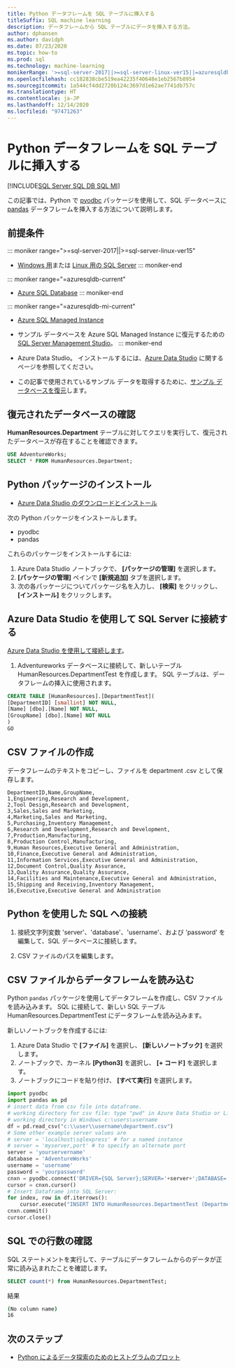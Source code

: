 ```yaml
---
title: Python データフレームを SQL テーブルに挿入する
titleSuffix: SQL machine learning
description: データフレームから SQL テーブルにデータを挿入する方法。
author: dphansen
ms.author: davidph
ms.date: 07/23/2020
ms.topic: how-to
ms.prod: sql
ms.technology: machine-learning
monikerRange: '>=sql-server-2017||>=sql-server-linux-ver15||=azuresqldb-mi-current||=azuresqldb-current'
ms.openlocfilehash: cc182838cbe519ea42235f40648e1eb2567b8954
ms.sourcegitcommit: 1a544cf4dd2720b124c3697d1e62ae7741db757c
ms.translationtype: HT
ms.contentlocale: ja-JP
ms.lasthandoff: 12/14/2020
ms.locfileid: "97471263"
---
```

# <a name="insert-python-dataframe-into-sql-table"></a>Python データフレームを SQL テーブルに挿入する
[!INCLUDE[SQL Server SQL DB SQL MI](../../includes/applies-to-version/sql-asdb-asdbmi.md)]

この記事では、Python で [pyodbc](../../connect/python/pyodbc/python-sql-driver-pyodbc.md) パッケージを使用して、SQL データベースに [pandas](https://pandas.pydata.org/) データフレームを挿入する方法について説明します。

## <a name="prerequisites"></a>前提条件

::: moniker range=">=sql-server-2017||>=sql-server-linux-ver15"
* [Windows 用](../../database-engine/install-windows/install-sql-server.md)または [Linux 用の SQL Server](../../linux/sql-server-linux-overview.md)
::: moniker-end

::: moniker range="=azuresqldb-current"
* [Azure SQL Database](/azure/sql-database/sql-database-get-started-portal)
::: moniker-end

::: moniker range="=azuresqldb-mi-current"
* [Azure SQL Managed Instance](/azure/azure-sql/managed-instance/instance-create-quickstart)

* サンプル データベースを Azure SQL Managed Instance に復元するための [SQL Server Management Studio](../../ssms/download-sql-server-management-studio-ssms.md)。
::: moniker-end

* Azure Data Studio。 インストールするには、[Azure Data Studio](../../azure-data-studio/what-is.md) に関するページを参照してください。

* この記事で使用されているサンプル データを取得するために、[サンプル データベースを復元](../../samples/adventureworks-install-configure.md)します。

## <a name="verify-restored-database"></a>復元されたデータベースの確認

**HumanResources.Department** テーブルに対してクエリを実行して、復元されたデータベースが存在することを確認できます。

```sql
USE AdventureWorks;
SELECT * FROM HumanResources.Department;
```

## <a name="install-python-packages"></a>Python パッケージのインストール

* [Azure Data Studio のダウンロードとインストール](../../azure-data-studio/download-azure-data-studio.md)

次の Python パッケージをインストールします。
  * pyodbc
  * pandas

  これらのパッケージをインストールするには:

  1. Azure Data Studio ノートブックで、 **[パッケージの管理]** を選択します。
  2. **[パッケージの管理]** ペインで **[新規追加]** タブを選択します。
  3. 次の各パッケージについてパッケージ名を入力し、 **[検索]** をクリックし、 **[インストール]** をクリックします。

## <a name="connect-to-sql-server-using-azure-data-studio"></a>Azure Data Studio を使用して SQL Server に接続する

[Azure Data Studio を使用して接続します](../../azure-data-studio/quickstart-sql-server.md)。

1. Adventureworks データベースに接続して、新しいテーブル HumanResources.DepartmentTest を作成します。 SQL テーブルは、データフレームの挿入に使用されます。

```sql
CREATE TABLE [HumanResources].[DepartmentTest](
[DepartmentID] [smallint] NOT NULL,
[Name] [dbo].[Name] NOT NULL,
[GroupName] [dbo].[Name] NOT NULL
)
GO
```

## <a name="create-csv-file"></a>CSV ファイルの作成

データフレームのテキストをコピーし、ファイルを department .csv として保存します。

```text
DepartmentID,Name,GroupName,
1,Engineering,Research and Development,
2,Tool Design,Research and Development,
3,Sales,Sales and Marketing,
4,Marketing,Sales and Marketing,
5,Purchasing,Inventory Management,
6,Research and Development,Research and Development,
7,Production,Manufacturing,
8,Production Control,Manufacturing,
9,Human Resources,Executive General and Administration,
10,Finance,Executive General and Administration,
11,Information Services,Executive General and Administration,
12,Document Control,Quality Assurance,
13,Quality Assurance,Quality Assurance,
14,Facilities and Maintenance,Executive General and Administration,
15,Shipping and Receiving,Inventory Management,
16,Executive,Executive General and Administration
```

## <a name="connect-to-sql-using-python"></a>Python を使用した SQL への接続

1. 接続文字列変数 'server'、'database'、'username'、および 'password' を編集して、SQL データベースに接続します。

2. CSV ファイルのパスを編集します。

## <a name="load-dataframe-from-csv-file"></a>CSV ファイルからデータフレームを読み込む

Python `pandas` パッケージを使用してデータフレームを作成し、CSV ファイルを読み込みます。 SQL に接続して、新しい SQL テーブル HumanResources.DepartmentTest にデータフレームを読み込みます。

新しいノートブックを作成するには:

1. Azure Data Studio で **[ファイル]** を選択し、 **[新しいノートブック]** を選択します。
2. ノートブックで、カーネル **[Python3]** を選択し、 **[+ コード]** を選択します。
3. ノートブックにコードを貼り付け、 **[すべて実行]** を選択します。

 ```Python
import pyodbc
import pandas as pd
# insert data from csv file into dataframe.
# working directory for csv file: type "pwd" in Azure Data Studio or Linux
# working directory in Windows c:\users\username
df = pd.read_csv("c:\\user\\username\department.csv")
# Some other example server values are
# server = 'localhost\sqlexpress' # for a named instance
# server = 'myserver,port' # to specify an alternate port
server = 'yourservername' 
database = 'AdventureWorks' 
username = 'username' 
password = 'yourpassword' 
cnxn = pyodbc.connect('DRIVER={SQL Server};SERVER='+server+';DATABASE='+database+';UID='+username+';PWD='+ password)
cursor = cnxn.cursor()
# Insert Dataframe into SQL Server:
for index, row in df.iterrows():
     cursor.execute("INSERT INTO HumanResources.DepartmentTest (DepartmentID,Name,GroupName) values(?,?,?)", row.DepartmentID, row.Name, row.GroupName)
cnxn.commit()
cursor.close()
```

## <a name="confirm-row-count-in-sql"></a>SQL での行数の確認

SQL ステートメントを実行して、テーブルにデータフレームからのデータが正常に読み込まれたことを確認します。

```sql
SELECT count(*) from HumanResources.DepartmentTest;
```

結果

```bash
(No column name)
16
```

## <a name="next-steps"></a>次のステップ

+ [Python によるデータ探索のためのヒストグラムのプロット](../data-exploration/python-plot-histogram.md)